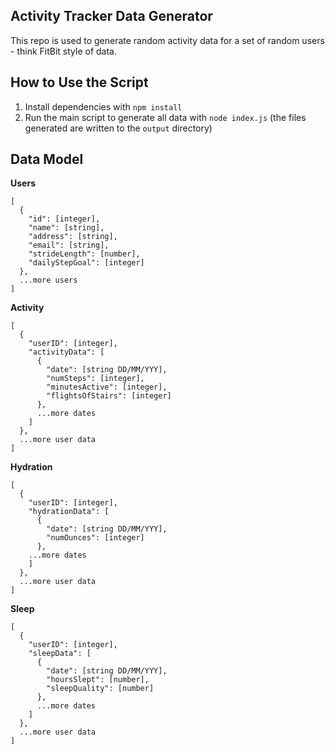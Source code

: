 ## Activity Tracker Data Generator

This repo is used to generate random activity data for a set of random users - think FitBit style of data.

## How to Use the Script

1. Install dependencies with `npm install`
1. Run the main script to generate all data with `node index.js` (the files generated are written to the `output` directory)

## Data Model

**Users**

```
[
  {
    "id": [integer],
    "name": [string],
    "address": [string],
    "email": [string],
    "strideLength": [number],
    "dailyStepGoal": [integer]
  },
  ...more users
]
```

**Activity**

```
[
  {
    "userID": [integer],
    "activityData": [
      {
        "date": [string DD/MM/YYY],
        "numSteps": [integer],
        "minutesActive": [integer],
        "flightsOfStairs": [integer]
      },
      ...more dates
    ]
  },
  ...more user data
]
```

**Hydration**

```
[
  {
    "userID": [integer],
    "hydrationData": [
      {
        "date": [string DD/MM/YYY],
        "numOunces": [integer]
      },
    ...more dates
    ]
  },
  ...more user data
]
```

**Sleep**

```
[
  {
    "userID": [integer],
    "sleepData": [
      {
        "date": [string DD/MM/YYY],
        "hoursSlept": [number],
        "sleepQuality": [number]
      },
      ...more dates
    ]
  },
  ...more user data
]

```

